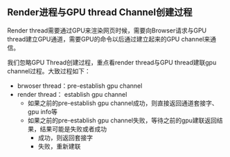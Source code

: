 ## Render进程与GPU thread Channel创建过程

Render thread需要通过GPU来渲染网页时候，需要向Browser请求与GPU thread建立GPU通道，需要GPU的命令以后通过建立起来的GPU channel来通信。

我们忽略GPU Thread创建过程，重点看render thread与GPU thread建联gpu channel过程。大致过程如下：

- brwoser thread：pre-establish gpu channel
- render thread： establish gpu channel
  - 如果之前的pre-establish gpu channel成功，则直接返回通道套接字、gpu info等
  - 如果之前的pre-establish gpu channel失败，等待之前的gpu建联返回结果，结果可能是失败或者成功
    - 成功，则返回套接字
    - 失败，重新建联







